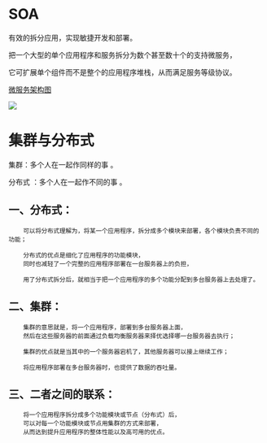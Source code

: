 
# SOA

有效的拆分应用，实现敏捷开发和部署。

把一个大型的单个应用程序和服务拆分为数个甚至数十个的支持微服务，

它可扩展单个组件而不是整个的应用程序堆栈，从而满足服务等级协议。

[微服务架构图](https://blog.csdn.net/Bactryki28/article/details/79649296?utm_medium=distribute.pc_relevant.none-task-blog-BlogCommendFromMachineLearnPai2-2.add_param_isCf&depth_1-utm_source=distribute.pc_relevant.none-task-blog-BlogCommendFromMachineLearnPai2-2.add_param_isCf)

![](https://img-blog.csdn.net/20180322093134220?watermark/2/text/Ly9ibG9nLmNzZG4ubmV0L0JhY3RyeWtpMjg=/font/5a6L5L2T/fontsize/400/fill/I0JBQkFCMA==/dissolve/70)

# 集群与分布式

集群：多个人在一起作同样的事 。

分布式 ：多个人在一起作不同的事 。

## 一、分布式：

        可以将分布式理解为，将某一个应用程序，拆分成多个模块来部署，各个模块负责不同的功能；

        分布式的优点是细化了应用程序的功能模块，
        同时也减轻了一个完整的应用程序部署在一台服务器上的负担，
        
        用了分布式拆分后，就相当于把一个应用程序的多个功能分配到多台服务器上去处理了。

## 二、集群：

        集群的意思就是，将一个应用程序，部署到多台服务器上面，
        然后在这些服务器的前面通过负载均衡服务器来择优选择哪一台服务器去执行；

        集群的优点就是当其中的一个服务器宕机了，其他服务器可以接上继续工作；
        
        将应用程序部署在多台服务器时，也提供了数据的吞吐量。

## 三、二者之间的联系：

        将一个应用程序拆分成多个功能模块或节点（分布式）后，
        可以对每一个功能模块或节点用集群的方式来部署，
        从而达到提升应用程序的整体性能以及高可用的优点。
